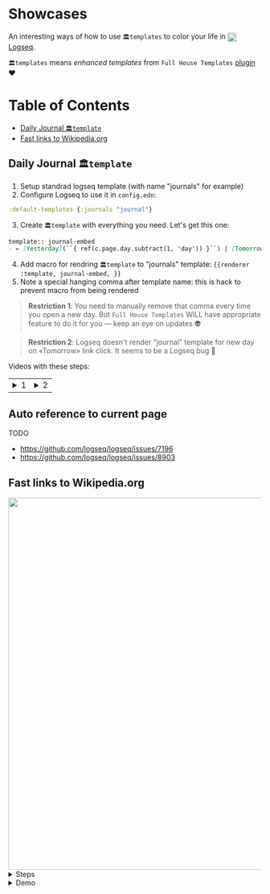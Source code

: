 # Showcases

An interesting ways of how to use `🏛templates` to color your life in <a href="https://logseq.com"><img align="center" width="18px" src="https://github.com/stdword/logseq13-full-house-plugin/blob/main/assets/logseq.png?raw=true"/> Logseq</a>.

`🏛templates` means _enhanced templates_ from `Full House Templates` [plugin](https://github.com/stdword/logseq13-full-house-plugin#readme) ❤️

# Table of Contents
- [Daily Journal `🏛template`](#daily-journal-template)
- [Fast links to Wikipedia.org](#fast-links-to-wikipediaorg)


## Daily Journal `🏛template`

1) Setup standrad logseq template (with name "journals" for example)
2) Configure Logseq to use it in `config.edn`:
  ```clojure
  :default-templates {:journals "journal"}
  ```
3) Create `🏛template` with everything you need. Let's get this one:
  ```markdown
  template:: journal-embed
  - ← [Yesterday](``{ ref(c.page.day.subtract(1, 'day')) }``) | [Tomorrow](``{ ref(c.page.day.add(1, 'day')) }``) →
  ```
4) Add macro for rendring `🏛template` to "journals" template: `{{renderer :template, journal-embed, }}`
5) Note a special hanging comma after template name: this is hack to prevent macro from being rendered

> **Restriction 1**: You need to manually remove that comma every time you open a new day. But `Full House Templates` WILL have appropriate feature to do it for you — keep an eye on updates 👽

> **Restriction 2**: Logseq doesn't render "journal" template for new day on «Tomorrow» link click. It seems to be a Logseq bug 👿

Videos with these steps:
<table><tr><td>

<details closed><summary>1</summary>
  <video src="https://user-images.githubusercontent.com/1984175/226189999-4bfe8f12-b5c1-485a-95d6-bbee7970e24f.mp4"/>
</details>

</td><td>

<details closed><summary>2</summary>
  <video src="https://user-images.githubusercontent.com/1984175/226191378-e7361458-3272-45b9-ad34-72c0d819f8ed.mp4"/>
</details>
  
</td></tr></table>

## Auto reference to current page
TODO
- https://github.com/logseq/logseq/issues/7196
- https://github.com/logseq/logseq/issues/8903

## Fast links to Wikipedia.org
<img width="740px" src="https://user-images.githubusercontent.com/1984175/227035547-53e9580e-9843-49a4-bbb9-0f738c908c99.gif"/>


<details closed><summary>Steps</summary><p>

1) Create `wiki` `🏛template`:
  ```markdown
  template:: wiki
  - ``{ ! var lang = c.args.lang ?? c.args.$1 ?? 'en' _}``
    [``{ c.page.name }`` — Wikipedia ``{ lang.toUpperCase() }``](https://``{ lang }``.wikipedia.org/wiki/``{ c.page.name }``)
  ```
  <img width="740px" src="https://user-images.githubusercontent.com/1984175/227020818-c245efbf-1ce0-4fa9-b07e-82b2e49d7d88.png"/>

2) Add new `:command` to Logseq `config.edn`:
  ```clojure
  :commands [
     ["wiki" "{{renderer :template, wiki, —, :lang en}}"],
  ]
  ```
3) Type-in `<` or `/` → `wiki` → `↩︎` while editing any block to render `🏛template`

</p></details>

<details closed><summary>Demo</summary>
  <video width="40%" src="https://user-images.githubusercontent.com/1984175/227012394-99e1819e-9a67-4ed9-975e-5af6db76776d.mp4"/>
</details>
